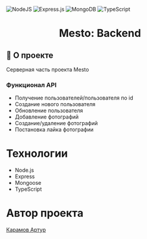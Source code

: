 ![NodeJS](https://img.shields.io/badge/node.js-6DA55F?style=for-the-badge&logo=node.js&logoColor=white) ![Express.js](https://img.shields.io/badge/express.js-%23404d59.svg?style=for-the-badge&logo=express&logoColor=%2361DAFB) ![MongoDB](https://img.shields.io/badge/MongoDB-%234ea94b.svg?style=for-the-badge&logo=mongodb&logoColor=white) ![TypeScript](https://img.shields.io/badge/typescript-%23007ACC.svg?style=for-the-badge&logo=typescript&logoColor=white)

<h1 align="center">
    Mesto: Backend
</h1>

## 📖 О проекте

Серверная часть проекта Mesto

### Функционал API

- Получение пользователей/пользователя по id
- Создание нового пользователя
- Обновление пользователя
- Добавление фотографий
- Создание/удаление фотографий
- Постановка лайка фотографии

# Технологии

- Node.js
- Express
- Mongoose
- TypeScript

# Автор проекта

[Карамов Артур](https://t.me/Karamyslo)
